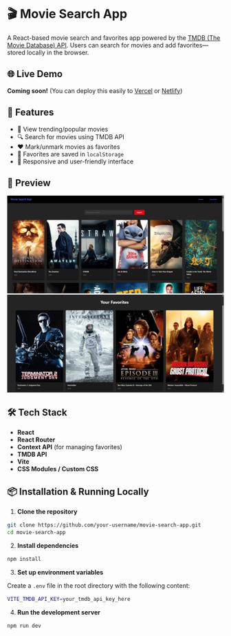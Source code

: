 # 🎬 Movie Search App

A React-based movie search and favorites app powered by the [TMDB (The Movie Database) API](https://www.themoviedb.org/). Users can search for movies and add favorites—stored locally in the browser.

## 🌐 Live Demo

**Coming soon!** (You can deploy this easily to [Vercel](https://vercel.com/) or [Netlify](https://netlify.com/))

## 🚀 Features

- 🌟 View trending/popular movies
- 🔍 Search for movies using TMDB API
- ❤️ Mark/unmark movies as favorites
- 💾 Favorites are saved in `localStorage`
- 🔁 Responsive and user-friendly interface

## 📸 Preview

![App Screenshot 1](src/images/screenshot1.png)
![App Screenshot 2](src/images/screenshot2.png)

## 🛠️ Tech Stack

- **React**
- **React Router**
- **Context API** (for managing favorites)
- **TMDB API**
- **Vite**
- **CSS Modules / Custom CSS**

## 📦 Installation & Running Locally

1. **Clone the repository**

```bash
git clone https://github.com/your-username/movie-search-app.git
cd movie-search-app
```

2. **Install dependencies**

```bash
npm install
```

3. **Set up environment variables**

Create a `.env` file in the root directory with the following content:

```bash
VITE_TMDB_API_KEY=your_tmdb_api_key_here
```

4. **Run the development server**

```bash
npm run dev
```